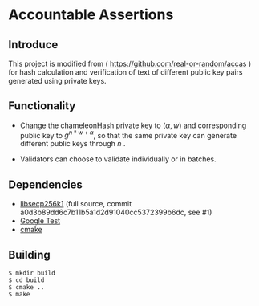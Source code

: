 # Accountable Assertions

## Introduce

This project is modified from ( https://github.com/real-or-random/accas ) for hash calculation and verification of text of different public key pairs generated using private keys.

## Functionality

- Change the chameleonHash private key to $(\alpha, w)$ and corresponding public key to $g^{n*w+\alpha}$, so that the same private key can generate different public keys through $n$ .

- Validators can choose to validate individually or in batches.

## Dependencies

- [libsecp256k1](https://github.com/bitcoin/secp256k1) (full source, commit a0d3b89dd6c7b11b5a1d2d91040cc5372399b6dc, see #1)
- [Google Test](https://github.com/google/googletest/)
- [cmake](https://cmake.org/)

## Building

```shell
$ mkdir build
$ cd build
$ cmake ..
$ make
```

